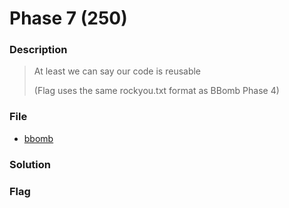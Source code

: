 # Phase 7 (250)

### Description
> At least we can say our code is reusable
>
> (Flag uses the same rockyou.txt format as BBomb Phase 4)

### File
* [bbomb](../bbomb)

### Solution

### Flag
```

```